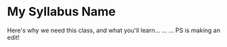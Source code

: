 # My Syllabus Name

Here's why we need this class, and what you'll learn...
...
...
PS is making an edit!
